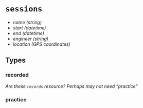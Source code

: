 # `sessions`

  - *name* _(string)_
  - *start* _(datetime)_
  - *end*  _(datetime)_
  - *engineer* _(string)_
  - *location* _(GPS coordinates)_


## Types


### recorded

  _Are these `records` resource? Perhaps may not need "practice"_


### practice
